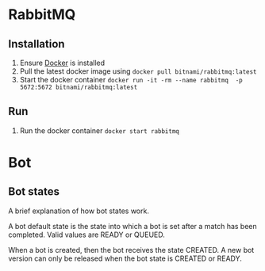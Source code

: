# RabbitMQ

## Installation

1. Ensure [Docker](https://www.docker.com/) is installed
2. Pull the latest docker image using `docker pull bitnami/rabbitmq:latest`
3. Start the docker container `docker run -it -rm --name rabbitmq  -p 5672:5672 bitnami/rabbitmq:latest`

## Run
1. Run the docker container `docker start rabbitmq`

# Bot

## Bot states

A brief explanation of how bot states work.

A bot default state is the state into which a bot is set after a match has been completed. Valid values are READY or
QUEUED.

When a bot is created, then the bot receives the state CREATED.
A new bot version can only be released when the bot state is CREATED or READY.
